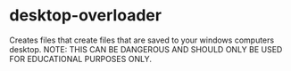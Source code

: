 # desktop-overloader
Creates files that create files that are saved to your windows computers desktop. NOTE: THIS CAN BE DANGEROUS AND SHOULD ONLY BE USED FOR EDUCATIONAL PURPOSES ONLY.
